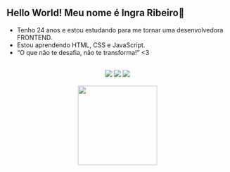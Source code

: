 ## Hello World! Meu nome é Ingra Ribeiro👋

- Tenho 24 anos e estou estudando para me tornar uma desenvolvedora FRONTEND.
- Estou aprendendo HTML, CSS e JavaScript.
- “O que não te desafia, não te transforma!” <3
<br>
<div align="center">
   <a href="https://instagram.com/ingrarcm" target="_blank"><img src="https://img.shields.io/badge/-Instagram-%23E4405F?style=for-the-badge&logo=instagram&logoColor=white" target="_blank"></a>
<a href = "mailto:ircm.1998@gmail.com"><img src="https://img.shields.io/badge/-Gmail-%23333?style=for-the-badge&logo=gmail&logoColor=white" target="_blank"></a>
  <a href="https://www.linkedin.com/in/ingra-ribeiro-de-morais" target="_blank"><img src="https://img.shields.io/badge/-LinkedIn-%230077B5?style=for-the-badge&logo=linkedin&logoColor=white" target="_blank"></a>    
</div>
<br>
<div align="center">
  <a href="https://github.com/ingrarib">
  <img height="180em" src="https://github-readme-stats.vercel.app/api/top-langs/?username=ingrarib&layout=compact&langs_count=7&theme=dracula"/>
</div>

  
